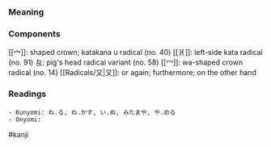 ### Meaning



### Components

[[宀]]: shaped crown; katakana u radical (no. 40) [[爿]]: left-side kata radical (no. 91) 彑: pig's head radical variant (no. 58) [[冖]]: wa-shaped crown radical (no. 14) [[Radicals/又|又]]: or again; furthermore; on the other hand

### Readings

```
- Kunyomi: ね.る, ね.かす, い.ぬ, みたまや, や.める
- Onyomi: 
```

#kanji
